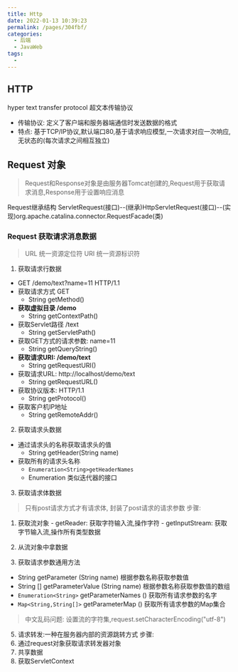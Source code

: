 ```yaml
---
title: Http
date: 2022-01-13 10:39:23
permalink: /pages/304fbf/
categories:
  - 后端
  - JavaWeb
tags:
  - 
---
```

## HTTP
hyper text transfer protocol 超文本传输协议
- 传输协议: 定义了客户端和服务器端通信时发送数据的格式
- 特点: 基于TCP/IP协议,默认端口80,基于请求响应模型,一次请求对应一次响应,无状态的(每次请求之间相互独立)

## Request 对象
> Request和Response对象是由服务器Tomcat创建的,Request用于获取请求消息,Response用于设置响应消息

Request继承结构
ServletRequest(接口)--(继承)HttpServletRequest(接口)--(实现)org.apache.catalina.connector.RequestFacade(类)

### Request 获取请求消息数据
> URL 统一资源定位符
> URI 统一资源标识符 
1. 获取请求行数据
  - GET /demo/text?name=11 HTTP/1.1
  - 获取请求方式 GET
    - String getMethod()
  - **获取虚拟目录 /demo**
    - String getContextPath()
  - 获取Servlet路径 /text
    - String getServletPath()
  - 获取GET方式的请求参数: name=11
    - String getQueryString()
  - **获取请求URI: /demo/text** 
    - String getRequestURI() 
  - 获取请求URL: http://localhost/demo/text 
    - String getRequestURL()
  - 获取协议版本: HTTP/1.1
    - String getProtocol()
  - 获取客户机IP地址
    - String getRemoteAddr()
2. 获取请求头数据
  - 通过请求头的名称获取请求头的值
    - String getHeader(String name)
  - 获取所有的请求头名称
    - `Enumeration<String>getHeaderNames`
    - Enumeration 类似迭代器的接口
3. 获取请求体数据 
  > 只有post请求方式才有请求体, 封装了post请求的请求参数
  步骤:
  1. 获取流对象
    - getReader: 获取字符输入流,操作字符
    - getInputStream: 获取字节输入流,操作所有类型数据
  2. 从流对象中拿数据

4. 获取请求参数通用方法
  - String getParameter (String name) 根据参数名称获取参数值
  - String [] getParameterValue (String name) 根据参数名称获取参数值的数组
  - `Enumeration<String>` getParameterNames () 获取所有请求参数的名字
  - `Map<String,String[]>` getParameterMap () 获取所有请求参数的Map集合
> 中文乱码问题: 设置流的字符集,request.setCharacterEncoding("utf-8")
5. 请求转发:一种在服务器内部的资源跳转方式
  步骤:
  1. 通过request对象获取请求转发器对象
6. 共享数据
7. 获取ServletContext 